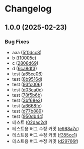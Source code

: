 # Changelog

## 1.0.0 (2025-02-23)


### Bug Fixes

* aaa ([5f0dcc8](https://github.com/Get-to-the-point/ZZIC-API/commit/5f0dcc803fcc9f82897fba721b14dde95f0800c2))
* b ([f10005c](https://github.com/Get-to-the-point/ZZIC-API/commit/f10005c49e537182aa33ae890e7d3e27c7207e0a))
* c ([2808d69](https://github.com/Get-to-the-point/ZZIC-API/commit/2808d69ed3d8e11ffc674900426f6261fde8f348))
* d ([6ca8df3](https://github.com/Get-to-the-point/ZZIC-API/commit/6ca8df33b4e19e05886a9ecd0410b8a56508c638))
* test ([a65cc06](https://github.com/Get-to-the-point/ZZIC-API/commit/a65cc06c584c01b000877cf1dbbafff25b240bdd))
* test ([8b9516d](https://github.com/Get-to-the-point/ZZIC-API/commit/8b9516d16e8d2543e3e8a8384c8397c9e85a0793))
* test ([93fc006](https://github.com/Get-to-the-point/ZZIC-API/commit/93fc0066df994924c435a6c067c84b9c1485bcb9))
* test ([d03ea0c](https://github.com/Get-to-the-point/ZZIC-API/commit/d03ea0cc40cd0e766c0fbaaeff8f53fbaaca05cf))
* test ([78f5b6b](https://github.com/Get-to-the-point/ZZIC-API/commit/78f5b6b5d47c2f2df4feb3e39be790ad3b217402))
* test ([3bf68e3](https://github.com/Get-to-the-point/ZZIC-API/commit/3bf68e3e5069bffe38dd621243e6882e4eb676f8))
* test ([a6668fe](https://github.com/Get-to-the-point/ZZIC-API/commit/a6668fe0278e34669d988311ca36b03e20cedcd6))
* test ([d77b889](https://github.com/Get-to-the-point/ZZIC-API/commit/d77b8893fabadff0c875572d77d8e968d3e21f23))
* test ([950db44](https://github.com/Get-to-the-point/ZZIC-API/commit/950db445d14517021e09b4beed321e5ea3d21d3b))
* 테스트 ([02dac2d](https://github.com/Get-to-the-point/ZZIC-API/commit/02dac2dcf02f50aa0f37935f528a454839ef73b8))
* 테스트용 버그 수정 커밋 ([e988a7c](https://github.com/Get-to-the-point/ZZIC-API/commit/e988a7c5547ef9b101d892cdda7bb03e8b27cf2a))
* 테스트용 버그 수정 커밋 ([f355cc1](https://github.com/Get-to-the-point/ZZIC-API/commit/f355cc1f0c7ecb40405d0c38132ccf000d97ea94))
* 테스트용 버그 수정 커밋 ([d29766f](https://github.com/Get-to-the-point/ZZIC-API/commit/d29766f9733c37a65453963ad950c191adc7a601))
